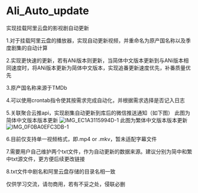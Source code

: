 # Ali_Auto_update
实现挂载阿里云盘的影视剧自动更新

1.对于挂载阿里云盘的播放器，实现自动更新视频，并重命名为原产国名称以及季度剧集的自动计算

2.实现更快速的更新，若有ANi版本则更新，当简体中文版本更新到与ANi版本相同速度时，将ANi版本更新为简体中文版本，实现追番更新速度优先，补番质量优先

3.原产国名称来源于TMDb

4.可以使用crontab指令使其按需求完成自动化，并根据需求选择是否记入日志

5.关联聚合云推api，实现剧集自动更新到库后的微信推送通知（如下图）
此图为简体中文版本版本更新
![IMG_EC1A3115994D-1](https://github.com/wsubset/Ali_Auto_update/assets/157198893/afb30efd-8c5d-48b7-b863-9db4c3cefbd4)
此图为繁体中文版本版本更新
![IMG_0F0BA0EFC3DB-1](https://github.com/wsubset/Ali_Auto_update/assets/157198893/0f8aea6b-1693-4cf6-9f29-594705494eb1)

6.目前仅支持单一视频格式，即.mp4 or .mkv，暂未适配字幕文件

7.需要用户自己维护两个txt文件，作为自动更新的数据来源。建议分别为简中和繁中txt源文件，更方便后续更改链接

8.txt文件中剧名和阿里云盘存储的目录名相一致

仅供学习交流，请勿商用，若有不妥之处，侵联必删

